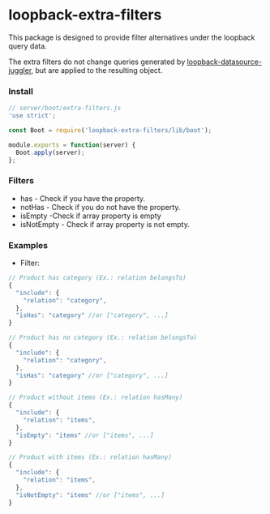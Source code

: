 # loopback-extra-filters
This package is designed to provide filter alternatives under the loopback query data.

The extra filters do not change queries generated by [loopback-datasource-juggler](https://github.com/strongloop/loopback-datasource-juggler), but are applied to the resulting object.

### Install

```javascript
// server/boot/extra-filters.js
'use strict';

const Boot = require('loopback-extra-filters/lib/boot');

module.exports = function(server) {
  Boot.apply(server);
};
```

### Filters

- has - Check if you have the property.
- notHas - Check if you do not have the property.
- isEmpty -Check if array property is empty
- isNotEmpty - Check if array property is not empty.

### Examples

- Filter:

```javascript
// Product has category (Ex.: relation belongsTo)
{
  "include": {
    "relation": "category",
  },
  "isHas": "category" //or ["category", ...]
}

// Product has no category (Ex.: relation belongsTo)
{
  "include": {
    "relation": "category",
  },
  "isHas": "category" //or ["category", ...]
}

// Product without items (Ex.: relation hasMany)
{
  "include": {
    "relation": "items",
  },
  "isEmpty": "items" //or ["items", ...]
}

// Product with items (Ex.: relation hasMany)
{
  "include": {
    "relation": "items",
  },
  "isNotEmpty": "items" //or ["items", ...]
}
```